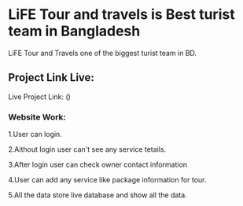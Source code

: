 # LiFE Tour and travels is Best turist team in Bangladesh

LiFE Tour and Travels one of the biggest turist team in BD.

## Project Link Live:

Live Project Link: ()

### Website Work:

1.User can login.

2.Aithout login user can't see any service tetails.

3.After login user can check owner contact information

4.User can add any service like package information for tour.

5.All the data store live database and show all the data.